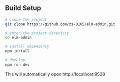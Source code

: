 ## Build Setup

```bash
# clone the project
git clone https://github.com/zs-0105/elm-admin.git

# enter the project directory
cd elm-admin

# install dependency
npm install

# develop
npm run dev
```

This will automatically open http://localhost:9528

